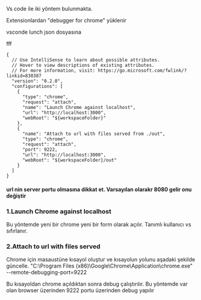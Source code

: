 Vs code ile iki yöntem bulunmakta.

Extensionlardan "debugger for chrome" yüklenir

vsconde lunch json dosyasına

fff

````
{
  // Use IntelliSense to learn about possible attributes.
  // Hover to view descriptions of existing attributes.
  // For more information, visit: https://go.microsoft.com/fwlink/?linkid=830387
  "version": "0.2.0",
  "configurations": [
    {
      "type": "chrome",
      "request": "attach",
      "name": "Launch Chrome against localhost",
      "url": "http://localhost:3000",
      "webRoot": "${workspaceFolder}"
    },
    {
      "name": "Attach to url with files served from ./out",
      "type": "chrome",
      "request": "attach",
      "port": 9222,
      "url": "http://localhost:3000",
      "webRoot": "${workspaceFolder}/out"
    }
  ]
}
````
#### url nin server portu olmasına dikkat et. Varsayılan olarakr  8080 gelir onu değiştir

### 1.Launch Chrome against localhost
Bu yöntemde yeni bir chrome yeni bir form olarak açılır.
Tanımlı kullanıcı vs sıfırlanır.

### 2.Attach to url with files served
Chrome için masaustüne kısayol oluştur ve kısayolun yolunu aşadaki şekilde güncelle.
"C:\Program Files (x86)\Google\Chrome\Application\chrome.exe" --remote-debugging-port=9222

Bu kısayoldan chrome açıldıktan sonra debug çalıştırılır.
Bu yöntemde var olan browser üzerinden 9222 portu üzerinden debug yapılır






